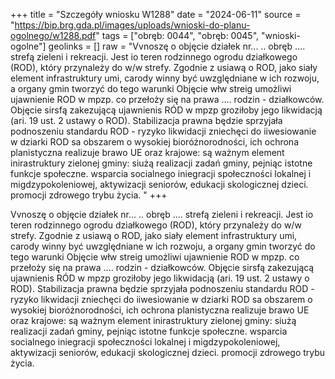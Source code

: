 +++
title = "Szczegóły wniosku W1288"
date = "2024-06-11"
source = "https://bip.brg.gda.pl/images/uploads/wnioski-do-planu-ogolnego/w1288.pdf"
tags = ["obręb: 0044", "obręb: 0045", "wnioski-ogolne"]
geolinks = []
raw = "Vvnoszę o objęcie działek nr... .. obręb .... strefą zieleni i rekreacji. Jest io teren rodzinnego ogrodu działkowego (ROD), który przynależy do w/w strefy. Zgodnie z usiawą o ROD, jako siały element infrastruktury umi, carody winny być uwzględniane w ich rozwoju, a organy gmin tworzyć do tego warunki Objęcie włw streig umożliwi ujawnienie ROD w mpzp. co przełoży się na prawa .... rodzin - działkowców. Objęcie sirsfą zakezującą ujawnienis RÓD w mpzp groziłoby jego likwidacją (ari. 19 ust. 2 ustawy o ROD). Stabilizacja prawna będzie sprzyjała podnoszeniu standardu ROD - ryzyko likwidacji zniechęci do iiwesiowanie w dziarki ROD sa obszarem o wysokiej bioróżnorodności, ich ochrona planistyczna realizuje brawo UE oraz krajowe: są ważnym element inirastruktury zielonej gminy: siużą realizacji zadań gminy, pejniąc istotne funkcje społeczne. wsparcia socialnego iniegracji społeczności lokalnej i migdzypokoleniowej,  aktywizacji seniorów, edukacji skologicznej dzieci. promocji zdrowego trybu życia. "
+++

Vvnoszę o objęcie działek nr... .. obręb .... strefą zieleni i rekreacji. Jest io teren rodzinnego
ogrodu działkowego (ROD), który przynależy do w/w strefy. Zgodnie z usiawą o ROD, jako siały element
infrastruktury umi, carody winny być uwzględniane w ich rozwoju, a organy gmin tworzyć do tego warunki
Objęcie włw streig umożliwi ujawnienie ROD w mpzp. co przełoży się na prawa .... rodzin - działkowców.
Objęcie sirsfą zakezującą ujawnienis RÓD w mpzp groziłoby jego likwidacją (ari. 19 ust. 2 ustawy o ROD).
Stabilizacja prawna będzie sprzyjała podnoszeniu standardu ROD - ryzyko likwidacji zniechęci do
iiwesiowanie w dziarki ROD sa obszarem o wysokiej bioróżnorodności, ich ochrona planistyczna realizuje
brawo UE oraz krajowe: są ważnym element inirastruktury zielonej gminy: siużą realizacji zadań gminy,
pejniąc istotne funkcje społeczne. wsparcia socialnego iniegracji społeczności lokalnej i migdzypokoleniowej, 
aktywizacji seniorów, edukacji skologicznej dzieci. promocji zdrowego trybu życia.



